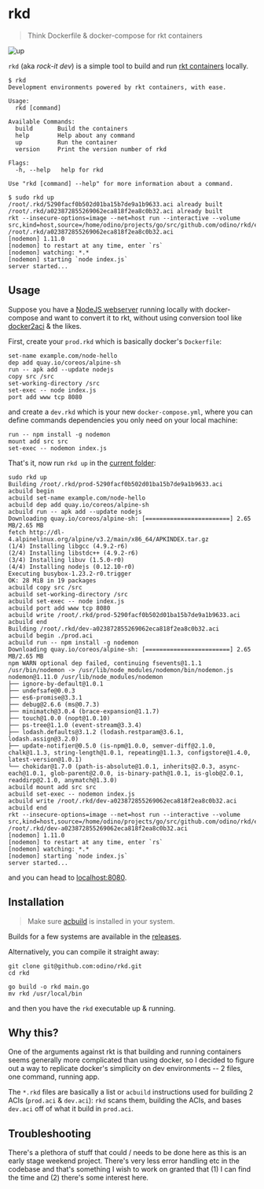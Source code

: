 # rkd

> Think Dockerfile & docker-compose for rkt containers

![up](https://github.com/odino/rkd/blob/master/bin/up.png?raw=true)

`rkd` (aka *rock-it dev*) is a simple tool to build
and run [rkt containers](https://coreos.com/rkt) locally.

```
$ rkd
Development environments powered by rkt containers, with ease.

Usage:
  rkd [command]

Available Commands:
  build       Build the containers
  help        Help about any command
  up          Run the container
  version     Print the version number of rkd

Flags:
  -h, --help   help for rkd

Use "rkd [command] --help" for more information about a command.

$ sudo rkd up
/root/.rkd/5290facf0b502d01ba15b7de9a1b9633.aci already built
/root/.rkd/a023872855269062eca818f2ea8c0b32.aci already built
rkt --insecure-options=image --net=host run --interactive --volume src,kind=host,source=/home/odino/projects/go/src/github.com/odino/rkd/example/src /root/.rkd/a023872855269062eca818f2ea8c0b32.aci
[nodemon] 1.11.0
[nodemon] to restart at any time, enter `rs`
[nodemon] watching: *.*
[nodemon] starting `node index.js`
server started...
```

## Usage

Suppose you have a [NodeJS webserver](https://github.com/odino/rkd/blob/a0038678bed322e4d48f8340c3597ac211c60463/example/src/index.js)
running locally with docker-compose and want to convert it to rkt, without
using conversion tool like [docker2aci](https://github.com/appc/docker2aci) & the likes.

First, create your `prod.rkd` which is basically docker's `Dockerfile`:

```
set-name example.com/node-hello
dep add quay.io/coreos/alpine-sh
run -- apk add --update nodejs
copy src /src
set-working-directory /src
set-exec -- node index.js
port add www tcp 8080
```

and create a `dev.rkd` which is your new `docker-compose.yml`, where you can
define commands dependencies you only need on your local machine:

```
run -- npm install -g nodemon
mount add src src
set-exec -- nodemon index.js
```

That's it, now run `rkd up` in the [current folder](https://github.com/odino/rkd/tree/a0038678bed322e4d48f8340c3597ac211c60463/example):

```
sudo rkd up   
Building /root/.rkd/prod-5290facf0b502d01ba15b7de9a1b9633.aci
acbuild begin
acbuild set-name example.com/node-hello
acbuild dep add quay.io/coreos/alpine-sh
acbuild run -- apk add --update nodejs
Downloading quay.io/coreos/alpine-sh: [========================] 2.65 MB/2.65 MB
fetch http://dl-4.alpinelinux.org/alpine/v3.2/main/x86_64/APKINDEX.tar.gz
(1/4) Installing libgcc (4.9.2-r6)
(2/4) Installing libstdc++ (4.9.2-r6)
(3/4) Installing libuv (1.5.0-r0)
(4/4) Installing nodejs (0.12.10-r0)
Executing busybox-1.23.2-r0.trigger
OK: 28 MiB in 19 packages
acbuild copy src /src
acbuild set-working-directory /src
acbuild set-exec -- node index.js
acbuild port add www tcp 8080
acbuild write /root/.rkd/prod-5290facf0b502d01ba15b7de9a1b9633.aci
acbuild end
Building /root/.rkd/dev-a023872855269062eca818f2ea8c0b32.aci
acbuild begin ./prod.aci
acbuild run -- npm install -g nodemon
Downloading quay.io/coreos/alpine-sh: [========================] 2.65 MB/2.65 MB
npm WARN optional dep failed, continuing fsevents@1.1.1
/usr/bin/nodemon -> /usr/lib/node_modules/nodemon/bin/nodemon.js
nodemon@1.11.0 /usr/lib/node_modules/nodemon
├── ignore-by-default@1.0.1
├── undefsafe@0.0.3
├── es6-promise@3.3.1
├── debug@2.6.6 (ms@0.7.3)
├── minimatch@3.0.4 (brace-expansion@1.1.7)
├── touch@1.0.0 (nopt@1.0.10)
├── ps-tree@1.1.0 (event-stream@3.3.4)
├── lodash.defaults@3.1.2 (lodash.restparam@3.6.1, lodash.assign@3.2.0)
├── update-notifier@0.5.0 (is-npm@1.0.0, semver-diff@2.1.0, chalk@1.1.3, string-length@1.0.1, repeating@1.1.3, configstore@1.4.0, latest-version@1.0.1)
└── chokidar@1.7.0 (path-is-absolute@1.0.1, inherits@2.0.3, async-each@1.0.1, glob-parent@2.0.0, is-binary-path@1.0.1, is-glob@2.0.1, readdirp@2.1.0, anymatch@1.3.0)
acbuild mount add src src
acbuild set-exec -- nodemon index.js
acbuild write /root/.rkd/dev-a023872855269062eca818f2ea8c0b32.aci
acbuild end
rkt --insecure-options=image --net=host run --interactive --volume src,kind=host,source=/home/odino/projects/go/src/github.com/odino/rkd/example/src /root/.rkd/dev-a023872855269062eca818f2ea8c0b32.aci
[nodemon] 1.11.0
[nodemon] to restart at any time, enter `rs`
[nodemon] watching: *.*
[nodemon] starting `node index.js`
server started...
```

and you can head to [localhost:8080](http://localhost:8080).

## Installation

> Make sure [acbuild](https://github.com/containers/build) is installed in your system.

Builds for a few systems are available in the [releases](https://github.com/odino/rkd/releases).

Alternatively, you can compile it straight away:

```
git clone git@github.com:odino/rkd.git
cd rkd

go build -o rkd main.go
mv rkd /usr/local/bin
```

and then you have the `rkd` executable up & running.

## Why this?

One of the arguments against rkt is that building and running containers seems
generally more complicated than using docker, so I decided to figure out a way
to replicate docker's simplicity on dev environments -- 2 files, one command,
running app.

The `*.rkd` files are basically a list or `acbuild` instructions used for
building 2 ACIs (`prod.aci` & `dev.aci`): `rkd` scans them, building the ACIs,
and bases `dev.aci` off of what it build in `prod.aci`.

## Troubleshooting

There's a plethora of stuff that could / needs to be done here as this is an early stage weekend
project. There's very less error handling etc in the codebase and that's
something I wish to work on granted that (1) I can find the time and (2) there's
some interest here.
